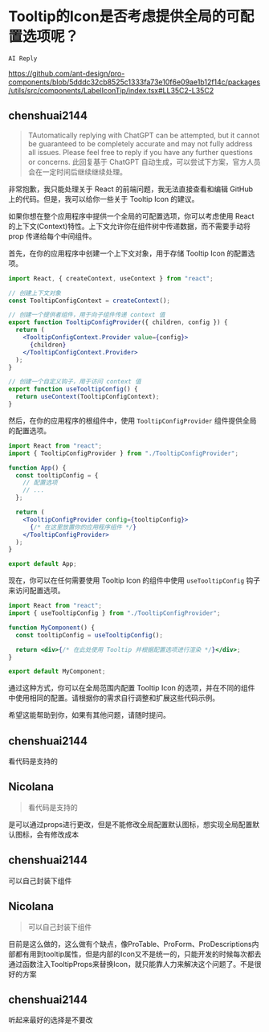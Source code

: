 # Tooltip的Icon是否考虑提供全局的可配置选项呢？

`AI Reply`

https://github.com/ant-design/pro-components/blob/5dddc32cb8525c1333fa73e10f6e09ae1b12f14c/packages/utils/src/components/LabelIconTip/index.tsx#LL35C2-L35C2

## chenshuai2144

> TAutomatically replying with ChatGPT can be attempted, but it cannot be guaranteed to be completely accurate and may not fully address all issues. Please feel free to reply if you have any further questions or concerns.
> 此回复基于 ChatGPT 自动生成，可以尝试下方案，官方人员会在一定时间后继续继续处理。

非常抱歉，我只能处理关于 React 的前端问题，我无法直接查看和编辑 GitHub 上的代码。但是，我可以给你一些关于 Tooltip Icon 的建议。

如果你想在整个应用程序中提供一个全局的可配置选项，你可以考虑使用 React 的上下文(Context)特性。上下文允许你在组件树中传递数据，而不需要手动将 prop 传递给每个中间组件。

首先，在你的应用程序中创建一个上下文对象，用于存储 Tooltip Icon 的配置选项。

```jsx
import React, { createContext, useContext } from "react";

// 创建上下文对象
const TooltipConfigContext = createContext();

// 创建一个提供者组件，用于向子组件传递 context 值
export function TooltipConfigProvider({ children, config }) {
  return (
    <TooltipConfigContext.Provider value={config}>
      {children}
    </TooltipConfigContext.Provider>
  );
}

// 创建一个自定义钩子，用于访问 context 值
export function useTooltipConfig() {
  return useContext(TooltipConfigContext);
}
```

然后，在你的应用程序的根组件中，使用 `TooltipConfigProvider` 组件提供全局的配置选项。

```jsx
import React from "react";
import { TooltipConfigProvider } from "./TooltipConfigProvider";

function App() {
  const tooltipConfig = {
    // 配置选项
    // ...
  };

  return (
    <TooltipConfigProvider config={tooltipConfig}>
      {/* 在这里放置你的应用程序组件 */}
    </TooltipConfigProvider>
  );
}

export default App;
```

现在，你可以在任何需要使用 Tooltip Icon 的组件中使用 `useTooltipConfig` 钩子来访问配置选项。

```jsx
import React from "react";
import { useTooltipConfig } from "./TooltipConfigProvider";

function MyComponent() {
  const tooltipConfig = useTooltipConfig();

  return <div>{/* 在此处使用 Tooltip 并根据配置选项进行渲染 */}</div>;
}

export default MyComponent;
```

通过这种方式，你可以在全局范围内配置 Tooltip Icon 的选项，并在不同的组件中使用相同的配置。请根据你的需求自行调整和扩展这些代码示例。

希望这能帮助到你，如果有其他问题，请随时提问。

## chenshuai2144

看代码是支持的

## Nicolana

> 看代码是支持的

是可以通过props进行更改，但是不能修改全局配置默认图标，想实现全局配置默认图标，会有修改成本

## chenshuai2144

可以自己封装下组件

## Nicolana

> 可以自己封装下组件

目前是这么做的，这么做有个缺点，像ProTable、ProForm、ProDescriptions内部都有用到tooltip属性，但是内部的Icon又不是统一的，只能开发的时候每次都去通过函数注入TooltipProps来替换Icon，就只能靠人力来解决这个问题了。不是很好的方案

## chenshuai2144

听起来最好的选择是不要改
